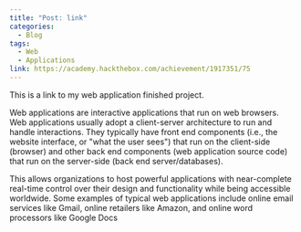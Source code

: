 ```yaml
---
title: "Post: link"
categories:
  - Blog
tags:
  - Web
  - Applications
link: https://academy.hackthebox.com/achievement/1917351/75
---
```

This is a link to my web application finished project.

Web applications are interactive applications that run on web browsers. Web applications usually adopt a client-server architecture to run and handle interactions. They typically have front end components (i.e., the website interface, or "what the user sees") that run on the client-side (browser) and other back end components (web application source code) that run on the server-side (back end server/databases).

This allows organizations to host powerful applications with near-complete real-time control over their design and functionality while being accessible worldwide. Some examples of typical web applications include online email services like Gmail, online retailers like Amazon, and online word processors like Google Docs
